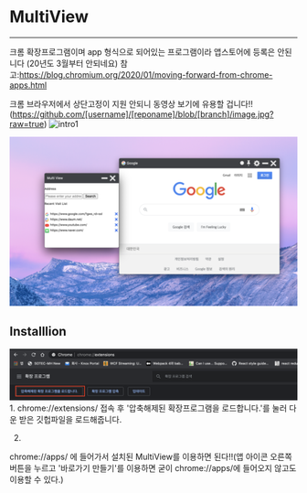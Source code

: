 # MultiView
-----



크롬 확장프로그램이며 app 형식으로 되어있는 프로그램이라 앱스토어에 등록은 안된니다
(20년도 3월부터 안되네요)
참고:https://blog.chromium.org/2020/01/moving-forward-from-chrome-apps.html

크롬 브라우저에서 상단고정이 지원 안되니 동영상 보기에 유용할 겁니다!!
(https://github.com/[username]/[reponame]/blob/[branch]/image.jpg?raw=true)
![intro1](https://github.com/lss3070/MultiVideo/blob/main/image/intro/image.jpg?raw=true)

![intro2](./image/intro/intro2.png)

Installlion
---
![step1](./image/intro/step1.png)
1.
chrome://extensions/ 접속 후 '압축해제된 확장프로그램을 로드합니다.'를 눌러 다운 받은 깃헙파일을 로드해줍니다.

2.
chrome://apps/ 에 들어가서 설치된 MultiView를 이용하면 된다!!(앱 아이콘 오른쪽 버튼을 누르고 '바로가기 만들기'를 이용하면 굳이 chrome://apps/에 들어오지 않고도 이용할 수 있다.)


